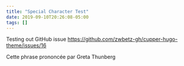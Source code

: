 ```yaml
---
title: "Special Character Test"
date: 2019-09-10T20:26:08-05:00
tags: []
---
```


Testing out GitHub issue https://github.com/zwbetz-gh/cupper-hugo-theme/issues/16

Cette phrase prononcée par Greta Thunberg
